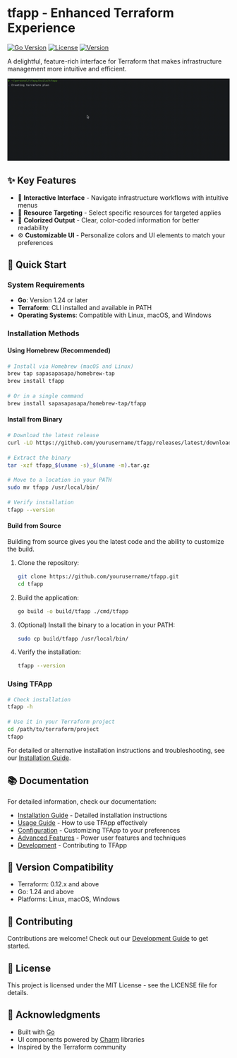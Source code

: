 # tfapp - Enhanced Terraform Experience

[![Go Version](https://img.shields.io/badge/Go-1.24-blue.svg)](https://go.dev/)
[![License](https://img.shields.io/badge/License-MIT-green.svg)](LICENSE)
[![Version](https://img.shields.io/badge/Version-0.1.2-orange.svg)](https://github.com/yourusername/tfapp/releases)

A delightful, feature-rich interface for Terraform that makes infrastructure management more intuitive and efficient.

![TFApp Demo](.github/demo.gif)

## ✨ Key Features

- 🚀 **Interactive Interface** - Navigate infrastructure workflows with intuitive menus
- 🎯 **Resource Targeting** - Select specific resources for targeted applies
- 🌈 **Colorized Output** - Clear, color-coded information for better readability
- ⚙️ **Customizable UI** - Personalize colors and UI elements to match your preferences

## 🚀 Quick Start

### System Requirements

- **Go**: Version 1.24 or later
- **Terraform**: CLI installed and available in PATH
- **Operating Systems**: Compatible with Linux, macOS, and Windows

### Installation Methods

#### Using Homebrew (Recommended)

```bash
# Install via Homebrew (macOS and Linux)
brew tap sapasapasapa/homebrew-tap
brew install tfapp

# Or in a single command
brew install sapasapasapa/homebrew-tap/tfapp
```

#### Install from Binary

```bash
# Download the latest release
curl -LO https://github.com/yourusername/tfapp/releases/latest/download/tfapp_$(uname -s)_$(uname -m).tar.gz

# Extract the binary
tar -xzf tfapp_$(uname -s)_$(uname -m).tar.gz

# Move to a location in your PATH
sudo mv tfapp /usr/local/bin/

# Verify installation
tfapp --version
```

#### Build from Source

Building from source gives you the latest code and the ability to customize the build.

1. Clone the repository:
   ```bash
   git clone https://github.com/yourusername/tfapp.git
   cd tfapp
   ```

2. Build the application:
   ```bash
   go build -o build/tfapp ./cmd/tfapp
   ```

3. (Optional) Install the binary to a location in your PATH:
   ```bash
   sudo cp build/tfapp /usr/local/bin/
   ```

4. Verify the installation:
   ```bash
   tfapp --version
   ```

### Using TFApp

```bash
# Check installation
tfapp -h

# Use it in your Terraform project
cd /path/to/terraform/project
tfapp
```
For detailed or alternative installation instructions and troubleshooting, see our [Installation Guide](docs/installation.md).

## 📚 Documentation

For detailed information, check our documentation:

- [Installation Guide](docs/installation.md) - Detailed installation instructions
- [Usage Guide](docs/usage.md) - How to use TFApp effectively
- [Configuration](docs/configuration.md) - Customizing TFApp to your preferences
- [Advanced Features](docs/advanced.md) - Power user features and techniques
- [Development](docs/development.md) - Contributing to TFApp


## 🔄 Version Compatibility

- Terraform: 0.12.x and above
- Go: 1.24 and above
- Platforms: Linux, macOS, Windows

## 👥 Contributing

Contributions are welcome! Check out our [Development Guide](docs/development.md) to get started.

## 📜 License

This project is licensed under the MIT License - see the LICENSE file for details.

## 🙏 Acknowledgments

- Built with [Go](https://go.dev/)
- UI components powered by [Charm](https://charm.sh/) libraries
- Inspired by the Terraform community
